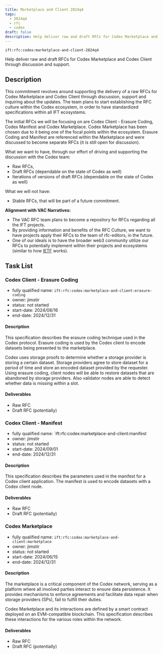 ```yaml
---
title: Marketplace and Client 2024q4
tags:
  - 2024q4
  - rfc
  - codex
draft: false
description: Help deliver raw and draft RFCs for Codex Marketplace and Codex Client through discussion and support.
---
```


`ift:rfc:codex:marketplace-and-client-2024q4`

Help deliver raw and draft RFCs for Codex Marketplace and Codex Client through discussion and support.
## Description

This commitment revolves around supporting the delivery of a raw RFCs for Codex Marketplace and Codex Client through discussion, support and inquiring about the updates. The team plans to start establishing the RFC culture within the Codex ecosystem, in order to have standardized specifications within all IFT ecosystems.

The initial RFCs we will be focusing on are Codex Client - Erasure Coding, Codex Manifest and Codex Marketplace. Codex Marketplace has been chosen due to it being one of the focal points within the ecosystem. Erasure Coding and Manifest are referenced within the Marketplace and were discussed to become separate RFCs (it is still open for discussion). 

What we want to have, through our effort of driving and supporting the discussion with the Codex team: 
- Raw RFCs,  
- Draft RFCs (dependable on the state of Codex as well)
- Iterations of versions of draft RFCs (dependable on the state of Codex as well)

What we will not have: 
- Stable RFCs, that will be part of a future commitment.

**Alignment with VAC Narratives:**

* The VAC RFC team plans to become a repository for RFCs regarding all the IFT projects.
* By providing information and benefits of the RFC Culture, we want to have projects apply their RFCs to the team of rfc-editors, in the future.
* One of our ideals is to have the broader web3 community utilize our RFCs to potentially implement within their projects and ecosystems (similar to how [IETF](https://www.ietf.org/) works). 

## Task List

### Codex Client - Erasure Coding

* fully qualified name: `ift:rfc:codex:marketplace-and-client:erasure-coding`
* owner: jimstir
* status: not started
* start-date: 2024/08/16
* end-date: 2024/12/31

#### Description 
This specification describes the erasure coding technique used in the Codex protocol. Erasure coding is used by the Codex client to encode datasets being presented to the marketplace. 

Codex uses storage proofs to determine whether a storage provider is storing a certain dataset. Storage providers agree to store dataset for a period of time and store an encoded dataset provided by the requester. Using erasure coding, client nodes will be able to restore datasets that are abandoned by storage providers. Also validator nodes are able to detect whether data is missing within a slot.

#### Deliverables 
* Raw RFC 
* Draft RFC (potentially)

### Codex Client - Manifest

* fully qualified name: `ift:rfc:codex:marketplace-and-client:manifest
* owner: jimstir
* status: not started
* start-date: 2024/09/01
* end-date: 2024/12/31

#### Description 
This specification describes the parameters used in the manifest for a Codex client application. The manifest is used to encode datasets with a Codex client node. 

#### Deliverables 
* Raw RFC 
* Draft RFC (potentially)
### Codex Marketplace

* fully qualified name: `ift:rfc:codex:marketplace-and-client:marketplace`
* owner: jimstir
* status: not started
* start-date: 2024/06/15
* end-date: 2024/12/31

#### Description 
The marketplace is a critical component of the Codex network, serving as a platform where all involved parties interact to ensure data persistence. It provides mechanisms to enforce agreements and facilitate data repair when storage providers (SPs), fail to fulfill their duties.

Codex Marketplace and its interactions are defined by a smart contract deployed on an EVM-compatible blockchain. This specification describes these interactions for the various roles within the network.

#### Deliverables 
* Raw RFC 
* Draft RFC (potentially)